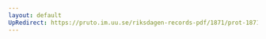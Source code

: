 ```yaml
---
layout: default
UpRedirect: https://pruto.im.uu.se/riksdagen-records-pdf/1871/prot-1871--fk--513/prot-1871--fk--513_061.pdf
---
```

